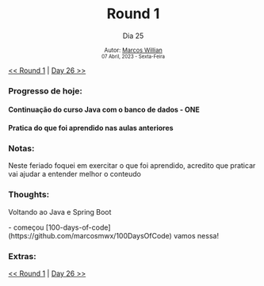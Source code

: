 <div align="center">
  <h1>Round 1</h1>
  <p>Dia 25</p>

  <sub>
    Autor: <a href="https://github.com/marcosmwx" target="_blank">Marcos Willian</a>
    <br>
    <small>07 Abril, 2023 - Sexta-Feira</small>
  </sub>
</div>

[<< Round 1](./README.MD) | [Day 26 >>](dia026.md)

### Progresso de hoje:

<h4>Continuação do curso Java com o banco de dados - ONE <h4>
<h4> Pratica do que foi aprendido nas aulas anteriores

### Notas:

<p>Neste feriado foquei em exercitar o que foi aprendido, acredito que praticar vai ajudar a entender melhor o conteudo <br>

### Thoughts:

<p>Voltando ao Java e Spring Boot <p>
- começou [100-days-of-code](https://github.com/marcosmwx/100DaysOfCode) vamos nessa!

### Extras:

[<< Round 1](./README.MD) | [Day 26 >>](dia026.md)
